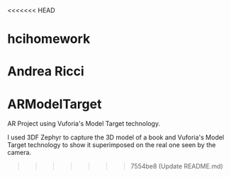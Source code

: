<<<<<<< HEAD
# hcihomework

Andrea Ricci
=======
# ARModelTarget

AR Project using Vuforia's Model Target technology.

I used 3DF Zephyr to capture the 3D model of a book and Vuforia's Model Target technology to show it superimposed on the real one seen by the camera.
>>>>>>> 7554be8 (Update README.md)
